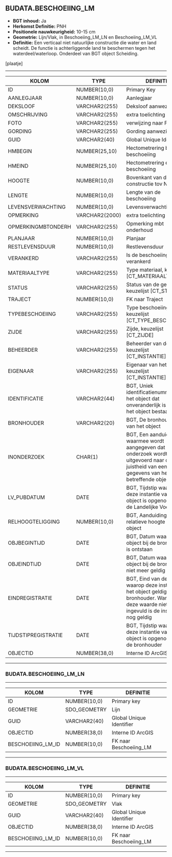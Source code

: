 ﻿## BUDATA.BESCHOEIING_LM


* __BGT inhoud:__ Ja
* __Herkomst Definitie:__ PNH
* __Positionele nauwkeurigheid:__ 10-15 cm
* __Geometrie:__ Lijn/Vlak, in Beschoeiing_LM_LN en Beschoeiing_LM_VL
* __Definitie:__ Een verticaal niet natuurlijke constructie die water en land scheidt. De functie is achterliggende land te beschermen tegen het waterdeel/waterloop. Onderdeel van BGT object Scheiding. 


[plaatje]

***

|KOLOM                           	|TYPE          	|DEFINITIE|
|------                          	|----          	|-----    |
|ID                              	|NUMBER(10,0)  	|Primary Key|
|AANLEGJAAR                      	|NUMBER(10,0)  	|Aanlegjaar|
|DEKSLOOF                        	|VARCHAR2(255) 	|Deksloof aanwezig|
|OMSCHRIJVING                    	|VARCHAR2(255) 	|extra toelichting|
|FOTO                            	|VARCHAR2(255) 	|verwijzing naar Foto|
|GORDING                         	|VARCHAR2(255) 	|Gording aanwezig|
|GUID                            	|VARCHAR2(40)  	|Global Unique Identifier|
|HMBEGIN                         	|NUMBER(25,10) 	|Hectometrering begin beschoeiing|
|HMEIND                          	|NUMBER(25,10) 	|Hectometrering eind beschoeiing
|HOOGTE                          	|NUMBER(10,0)  	|Bovenkant van de constructie tov NAP|
|LENGTE                          	|NUMBER(10,0)  	|Lengte van de beschoeiing|
|LEVENSVERWACHTING               	|NUMBER(10,0)  	|Levensverwachting|
|OPMERKING                       	|VARCHAR2(2000)	|extra toelichting|
|OPMERKINGMBTONDERH              	|VARCHAR2(255) 	|Opmerking mbt onderhoud|
|PLANJAAR                        	|NUMBER(10,0)  	|Planjaar|
|RESTLEVENSDUUR                  	|NUMBER(10,0)  	|Restlevensduur|
|VERANKERD                       	|VARCHAR2(255) 	|Is de beschoeiing verankerd|
|MATERIAALTYPE                   	|VARCHAR2(255)  |Type materiaal, keuzelijst [CT_MATERIAALTYPE]|
|STATUS                          	|VARCHAR2(255) 	|Status van de gegevens, keuzelijst [CT_STATUS]|
|TRAJECT                         	|NUMBER(10,0)  	|FK naar Traject|
|TYPEBESCHOEIING                 	|VARCHAR2(255) 	|Type beschoeiing, keuzelijst [CT_TYPE_BESCHOEIING]|
|ZIJDE                           	|VARCHAR2(255) 	|Zijde, keuzelijst [CT_ZIJDE]|
|BEHEERDER                       	|VARCHAR2(255) 	|Beheerder van de halte, keuzelijst [CT_INSTANTIE]|
|EIGENAAR                        	|VARCHAR2(255) 	|Eigenaar van het object, keuzelijst [CT_INSTANTIE]|
|IDENTIFICATIE                   	|VARCHAR2(44)  	|BGT, Uniek identificatienummer voor het object dat onveranderlijk is zolang het object bestaat|
|BRONHOUDER                      	|VARCHAR2(20)  	|BGT, De bronhoudercode van het object|
|INONDERZOEK                     	|CHAR(1)       	|BGT, Een aanduiding waarmee wordt aangegeven dat een onderzoek wordt uitgevoerd naar de juistheid van een of meer gegevens van het betreffende object|
|LV_PUBDATUM                     	|DATE          	|BGT, Tijdstip waarop deze instantie van het object is opgenomen in de Landelijke Voorziening|
|RELHOOGTELIGGING                	|NUMBER(10,0)  	|BGT, Aanduiding voor de relatieve hoogte van het object|
|OBJBEGINTIJD                    	|DATE          	|BGT, Datum waarop het object bij de bronhouder is ontstaan|
|OBJEINDTIJD                     	|DATE          	|BGT, Datum waarop het object bij de bronhouder niet meer geldig is|
|EINDREGISTRATIE                 	|DATE          	|BGT, Eind van de periode waarop deze instantie van het object geldig is bij de bronhouder. Wanneer deze waarde niet is ingevuld is de instantie nog geldig|
|TIJDSTIPREGISTRATIE             	|DATE          	|BGT, Tijdstip waarop deze instantie van het object is opgenomen door de bronhouder|
|OBJECTID                        	|NUMBER(38,0)  	|Interne ID ArcGIS|

***

### BUDATA.BESCHOEIING_LM_LN

***

|KOLOM                           	|TYPE          	|DEFINITIE|
|------                          	|----          	|-----    |
|ID                         		|NUMBER(10,0)  	|Primary key|
|GEOMETRIE                       	|SDO_GEOMETRY  	|Lijn|
|GUID                            	|VARCHAR2(40)  	|Global Unique Identifier|
|OBJECTID                        	|NUMBER(38,0)   |Interne ID ArcGIS|
|BESCHOEIING_LM_ID					|NUMBER(10,0)	|FK naar Beschoeiing_LM

***

### BUDATA.BESCHOEIING_LM_VL

***

|KOLOM                           	|TYPE          	|DEFINITIE|
|------                          	|----          	|-----    |
|ID                         		|NUMBER(10,0)  	|Primary key|
|GEOMETRIE                       	|SDO_GEOMETRY  	|Vlak|
|GUID                            	|VARCHAR2(40)  	|Global Unique Identifier|
|OBJECTID                        	|NUMBER(38,0)   |Interne ID ArcGIS|
|BESCHOEIING_LM_ID					|NUMBER(10,0)	|FK naar Beschoeiing_LM

***